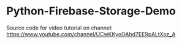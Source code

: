 # Python-Firebase-Storage-Demo
Source code for video tutorial on channel: https://www.youtube.com/channel/UCwKKyoOAhd7EE9pALtXoz_A
